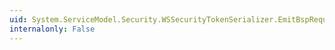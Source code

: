 ```yaml
---
uid: System.ServiceModel.Security.WSSecurityTokenSerializer.EmitBspRequiredAttributes
internalonly: False
---
```

